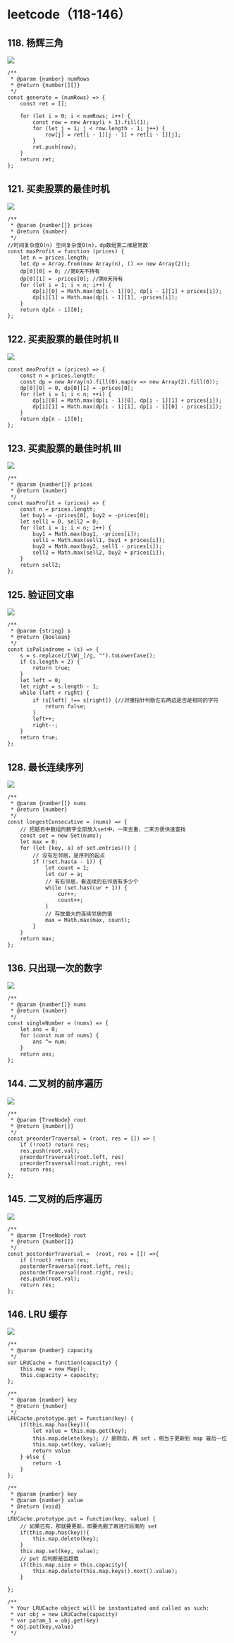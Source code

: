 # leetcode（118-146）

## 118. 杨辉三角
![](../pic/simpleAlgorithmFive/generate.png)
```
/**
 * @param {number} numRows
 * @return {number[][]}
 */
const generate = (numRows) => {
    const ret = [];

    for (let i = 0; i < numRows; i++) {
        const row = new Array(i + 1).fill(1);
        for (let j = 1; j < row.length - 1; j++) {
            row[j] = ret[i - 1][j - 1] + ret[i - 1][j];
        }
        ret.push(row);
    }
    return ret;
};
```

## 121. 买卖股票的最佳时机
![](../pic/simpleAlgorithmFive/maxProfit.png)
```
/**
 * @param {number[]} prices
 * @return {number}
 */
//时间复杂度O(n) 空间复杂度O(n)，dp数组第二维是常数
const maxProfit = function (prices) {
    let n = prices.length;
    let dp = Array.from(new Array(n), () => new Array(2));
    dp[0][0] = 0; //第0天不持有
    dp[0][1] = -prices[0]; //第0天持有
    for (let i = 1; i < n; i++) {
        dp[i][0] = Math.max(dp[i - 1][0], dp[i - 1][1] + prices[i]);
        dp[i][1] = Math.max(dp[i - 1][1], -prices[i]);
    }
    return dp[n - 1][0];
};
```


## 122. 买卖股票的最佳时机 II
![](../pic/simpleAlgorithmFive/maxProfit2.png)
```
const maxProfit = (prices) => {
    const n = prices.length;
    const dp = new Array(n).fill(0).map(v => new Array(2).fill(0));
    dp[0][0] = 0, dp[0][1] = -prices[0];
    for (let i = 1; i < n; ++i) {
        dp[i][0] = Math.max(dp[i - 1][0], dp[i - 1][1] + prices[i]);
        dp[i][1] = Math.max(dp[i - 1][1], dp[i - 1][0] - prices[i]);
    }
    return dp[n - 1][0];
};
```

## 123. 买卖股票的最佳时机 III
![](../pic/simpleAlgorithmFive/maxProfit3.png)
```
/**
 * @param {number[]} prices
 * @return {number}
 */
const maxProfit = (prices) => {
    const n = prices.length;
    let buy1 = -prices[0], buy2 = -prices[0];
    let sell1 = 0, sell2 = 0;
    for (let i = 1; i < n; i++) {
        buy1 = Math.max(buy1, -prices[i]);
        sell1 = Math.max(sell1, buy1 + prices[i]);
        buy2 = Math.max(buy2, sell1 - prices[i]);
        sell2 = Math.max(sell2, buy2 + prices[i]);
    }
    return sell2;
};
```


## 125. 验证回文串
![](../pic/simpleAlgorithmFive/isPalindrome.png)
```
/**
 * @param {string} s
 * @return {boolean}
 */
const isPalindrome = (s) => {
    s = s.replace(/[\W|_]/g, "").toLowerCase();
    if (s.length < 2) {
        return true;
    }
    let left = 0;
    let right = s.length - 1;
    while (left < right) {
        if (s[left] !== s[right]) {//对撞指针判断左右两边是否是相同的字符
            return false;
        }
        left++;
        right--;
    }
    return true;
};
```

## 128. 最长连续序列
![](../pic/simpleAlgorithmFive/longestConsecutive.png)
```
/**
 * @param {number[]} nums
 * @return {number}
 */
const longestConsecutive = (nums) => {
    // 把题目中数组的数字全部放入set中，一来去重，二来方便快速查找
    const set = new Set(nums);
    let max = 0;
    for (let [key, a] of set.entries()) {
        // 没有左邻居，是序列的起点
        if (!set.has(a - 1)) {
            let count = 1;
            let cur = a;
            // 有右邻居，看连续的右邻居有多少个
            while (set.has(cur + 1)) {
                cur++;
                count++;
            }
            // 存放最大的连续邻居的值
            max = Math.max(max, count);
        }
    }
    return max;
};
```

## 136. 只出现一次的数字
![](../pic/simpleAlgorithmFive/singleNumber.png)
```
/**
 * @param {number[]} nums
 * @return {number}
 */
const singleNumber = (nums) => {
    let ans = 0;
    for (const num of nums) {
        ans ^= num;
    }
    return ans;
};
```

## 144. 二叉树的前序遍历
![](../pic/simpleAlgorithmFive/preorderTraversal.png)
```
/**
 * @param {TreeNode} root
 * @return {number[]}
 */
const preorderTraversal = (root, res = []) => {
    if (!root) return res;
    res.push(root.val);
    preorderTraversal(root.left, res)
    preorderTraversal(root.right, res)
    return res;
};
```


## 145. 二叉树的后序遍历
![](../pic/simpleAlgorithmFive/postorderTraversal.png)
```
/**
 * @param {TreeNode} root
 * @return {number[]}
 */
const postorderTraversal =  (root, res = []) =>{
    if (!root) return res;
    postorderTraversal(root.left, res);
    postorderTraversal(root.right, res);
    res.push(root.val);
    return res;
};
```

## 146. LRU 缓存
![](../pic/simpleAlgorithmFive/LRUCache.png)
```
/**
 * @param {number} capacity
 */
var LRUCache = function(capacity) {
    this.map = new Map();
    this.capacity = capacity;
};

/** 
 * @param {number} key
 * @return {number}
 */
LRUCache.prototype.get = function(key) {
    if(this.map.has(key)){
        let value = this.map.get(key);
        this.map.delete(key); // 删除后，再 set ，相当于更新到 map 最后一位
        this.map.set(key, value);
        return value
    } else {
        return -1
    }
};

/** 
 * @param {number} key 
 * @param {number} value
 * @return {void}
 */
LRUCache.prototype.put = function(key, value) {
    // 如果已有，那就要更新，即要先删了再进行后面的 set
    if(this.map.has(key)){
        this.map.delete(key);
    }
    this.map.set(key, value);
    // put 后判断是否超载
    if(this.map.size > this.capacity){
        this.map.delete(this.map.keys().next().value);
    }

};

/**
 * Your LRUCache object will be instantiated and called as such:
 * var obj = new LRUCache(capacity)
 * var param_1 = obj.get(key)
 * obj.put(key,value)
 */

```

